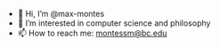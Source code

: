 - 👋 Hi, I’m @max-montes
- 👀 I’m interested in computer science and philosophy
- 📫 How to reach me: montessm@bc.edu

<!---
max-montes/max-montes is a ✨ special ✨ repository because its `README.md` (this file) appears on your GitHub profile.
You can click the Preview link to take a look at your changes.
--->
